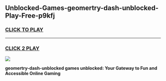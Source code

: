 
## Unblocked-Games-geomertry-dash-unblocked-Play-Free-p9kfj
<h3>
<a href="https://premium76.site?title=geomertry-dash-unblocked&ref=21A">CLICK TO PLAY</a></h3>
<hr>

<h3>
<a href="https://premium76.site?title=geomertry-dash-unblocked&ref=21A">CLICK 2 PLAY</a>
  
</h3>

<a href="https://premium76.site?title=geomertry-dash-unblocked&ref=21A"><img src="https://clearcache.store/games.png"></a>


**geomertry-dash-unblocked games unblocked: Your Gateway to Fun and Accessible Online Gaming**
